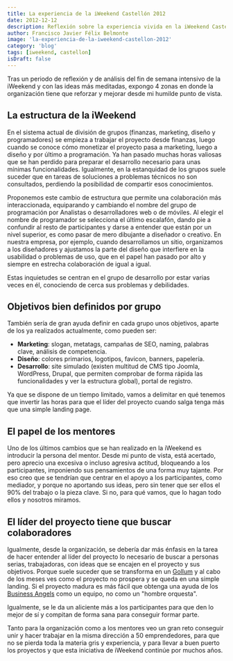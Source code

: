 ```yaml
---
title: La experiencia de la iWeekend Castellón 2012
date: 2012-12-12
description: Reflexión sobre la experiencia vivida en la iWeekend Castellón 2012, destacando aprendizajes, propuestas de mejora y el impacto en la colaboración entre emprendedores.
author: Francisco Javier Félix Belmonte
image: 'la-experiencia-de-la-iweekend-castellon-2012'
category: 'blog'
tags: [iweekend, castellon]
isDraft: false
---
```


Tras un periodo de reflexión y de análisis del fin de semana intensivo de la iWeekend y con las ideas más meditadas,
expongo 4 zonas en donde la organización tiene que reforzar y mejorar desde mi humilde punto de vista.

## La estructura de la iWeekend

En el sistema actual de división de grupos (finanzas, marketing, diseño y programadores) se empieza a trabajar el
proyecto desde finanzas, luego cuando se conoce cómo monetizar el proyecto pasa a marketing, luego a diseño y por último
a programación. Ya han pasado muchas horas valiosas que se han perdido para preparar el desarrollo necesario para unas
mínimas funcionalidades. Igualmente, en la estanquidad de los grupos suele suceder que en tareas de soluciones a
problemas técnicos no son consultados, perdiendo la posibilidad de compartir esos conocimientos.

Proponemos este cambio de estructura que permite una colaboración más interaccionada, equiparando y cambiando el nombre
del grupo de programación por Analistas o desarrolladores web o de móviles. Al elegir el nombre de programador se
selecciona el último escalafón, dando pie a confundir al resto de participantes y darse a entender que están por un
nivel superior, es como pasar de mero dibujante a diseñador o creativo. En nuestra empresa, por ejemplo, cuando
desarrollamos un sitio, organizamos a los diseñadores y ajustamos la parte del diseño que interfiere en la usabilidad o
problemas de uso, que en el papel han pasado por alto y siempre en estrecha colaboración de igual a igual.

Estas inquietudes se centran en el grupo de desarrollo por estar varias veces en él, conociendo de cerca sus problemas y
debilidades.

## Objetivos bien definidos por grupo

También sería de gran ayuda definir en cada grupo unos objetivos, aparte de los ya realizados actualmente, como pueden
ser:

- **Marketing**: slogan, metatags, campañas de SEO, naming, palabras clave, análisis de competencia.
- **Diseño**: colores primarios, logotipos, favicon, banners, papelería.
- **Desarrollo**: site simulado (existen multitud de CMS tipo Joomla, WordPress, Drupal, que permiten comprobar de forma
  rápida las funcionalidades y ver la estructura global), portal de registro.

Ya que se dispone de un tiempo limitado, vamos a delimitar en qué tenemos que invertir las horas para que el líder del
proyecto cuando salga tenga más que una simple landing page.

## El papel de los mentores

Uno de los últimos cambios que se han realizado en la iWeekend es introducir la persona del mentor. Desde mi punto de
vista, está acertado, pero aprecio una excesiva o incluso agresiva actitud, bloqueando a los participantes, imponiendo
sus pensamientos de una forma muy tajante. Por eso creo que se tendrían que centrar en el apoyo a los participantes,
como mediador, y porque no aportando sus ideas, pero sin tener que ser ellos el 90% del trabajo o la pieza clave. Si no,
para qué vamos, que lo hagan todo ellos y nosotros miramos.

## El líder del proyecto tiene que buscar colaboradores

Igualmente, desde la organización, se debería dar más énfasis en la tarea de hacer entender al líder del proyecto lo
necesario de buscar a personas serias, trabajadoras, con ideas que se encajen en el proyecto y sus objetivos. Porque
suele suceder que se transforma en un [Gollum](https://es.wikipedia.org/wiki/Gollum) y al cabo de los meses ves como el
proyecto no prospera y se queda en una simple landing. Si el proyecto madura es más fácil que obtenga una ayuda de
los [Business Angels](https://es.wikipedia.org/wiki/Inversor_%C3%A1ngel) como un equipo, no como un "hombre orquesta".

Igualmente, se le da un aliciente más a los participantes para que den lo mejor de sí y compitan de forma sana para
conseguir formar parte.

Tanto para la organización como a los mentores veo un gran reto conseguir unir y hacer trabajar en la misma dirección a
50 emprendedores, para que no se pierda toda la materia gris y experiencia, y para llevar a buen puerto los proyectos y
que esta iniciativa de iWeekend continúe por muchos años.

